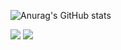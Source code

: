 ![Anurag's GitHub stats](https://github-readme-stats.vercel.app/api?username=Nhahan&show_icons=true&theme=radical)

<img src="https://img.shields.io/badge/Typescript-3178C6?style=flat-square&logo=Typescript&logoColor=white"/> <img src="https://img.shields.io/badge/Java-007396AB?style=flat-square&logo=java&logoColor=white"/>
